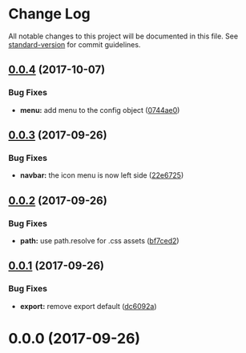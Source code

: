 # Change Log

All notable changes to this project will be documented in this file. See [standard-version](https://github.com/conventional-changelog/standard-version) for commit guidelines.

<a name="0.0.4"></a>
## [0.0.4](https://github.com/charjac/simple-doc/compare/v0.0.3...v0.0.4) (2017-10-07)


### Bug Fixes

* **menu:** add menu to the config object ([0744ae0](https://github.com/charjac/simple-doc/commit/0744ae0))



<a name="0.0.3"></a>
## [0.0.3](https://github.com/charjac/simple-doc/compare/v0.0.2...v0.0.3) (2017-09-26)


### Bug Fixes

* **navbar:** the icon menu is now left side ([22e6725](https://github.com/charjac/simple-doc/commit/22e6725))



<a name="0.0.2"></a>
## [0.0.2](https://github.com/charjac/simple-doc/compare/v0.0.1...v0.0.2) (2017-09-26)


### Bug Fixes

* **path:** use path.resolve for .css assets ([bf7ced2](https://github.com/charjac/simple-doc/commit/bf7ced2))



<a name="0.0.1"></a>
## [0.0.1](https://github.com/charjac/simple-doc/compare/v0.0.0...v0.0.1) (2017-09-26)


### Bug Fixes

* **export:** remove export default ([dc6092a](https://github.com/charjac/simple-doc/commit/dc6092a))



<a name="0.0.0"></a>
# 0.0.0 (2017-09-26)
